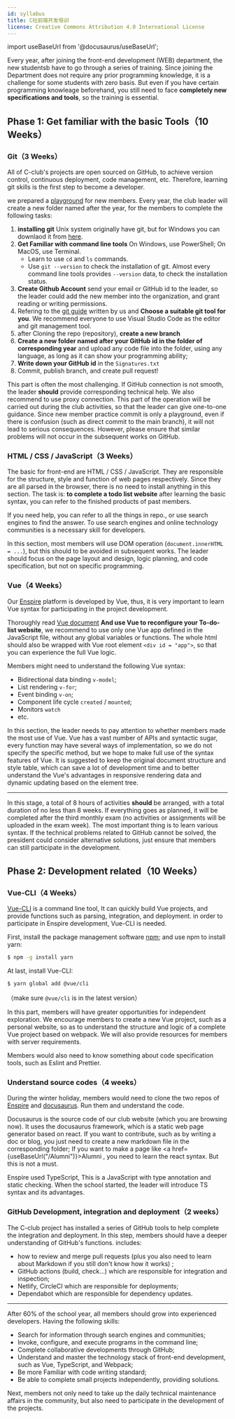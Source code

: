 ```yaml
---
id: syllabus
title: C社前端开发培训
license: Creative Commons Attribution 4.0 International License
---
```


import useBaseUrl from '@docusaurus/useBaseUrl';

Every year, after joining the front-end development (WEB) department, the new studentsb have to go through a series of training. Since joining the Department does not require any prior programming knowledge, it is a challenge for some students with zero basis. But even if you have certain programming knowleage beforehand, you still need to face **completely new specifications and tools**, so the training is essential.

## Phase 1: Get familiar with the basic Tools（10 Weeks）

### Git（3 Weeks）

All of C-club's projects are open sourced on GitHub, to achieve version control, continuous deployment, code management, etc. Therefore, learning git skills is the first step to become a developer.

we prepared a [playground](https://github.com/Computerization/New-member-practice-commit) for new members. Every year, the club leader will create a new folder named after the year, for the members to complete the following tasks:

1. **installing git** Unix system originally have git, but for Windows you can downlaod it from [here](https://git-scm.com/download/win).
2. **Get Familiar with command line tools** On Windows, use PowerShell; On MacOS, use Terminal.
   - Learn to use `cd` and `ls` commands.
   - Use `git --version` to check the installation of git. Almost every command line tools provides `--version` data, to check the installation status.
3. **Create Github Account** send your email or GitHub id to the leader, so the leader could add the new member into the organization, and grant reading or writing permissions.
4. Refering to the [git guide](https://github.com/Computerization/New-member-practice-commit/blob/master/README.md) written by us and **Choose a suitable git tool for you**. We recommend everyone to use Visual Studio Code as the editor and git management tool.
5. after Cloning the repo (repository), **create a new branch**
6. **Create a new folder named after your GitHub id in the folder of corresponding year** and upload any code file into the folder, using any language, as long as it can show your programming ability;
7. **Write down your GitHub id** in the `Signatures.txt`
8. Commit, publish branch, and create pull request!

This part is often the most challenging. If GitHub connection is not smooth, the leader **should** provide corresponding technical help. We also recommend to use proxy connection. This part of the operation will be carried out during the club activities, so that the leader can give one-to-one guidance. Since new member practice commit is only a playground, even if there is confusion (such as direct commit to the main branch), it will not lead to serious consequences. However, please ensure that similar problems will not occur in the subsequent works on GitHub.

### HTML / CSS / JavaScript（3 Weeks）

The basic for front-end are HTML / CSS / JavaScript. They are responsible for the structure, style and function of web pages respectively. Since they are all parsed in the browser, there is no need to install anything in this section. The task is: **to complete a todo list website** after learning the basic syntax, you can refer to the finished products of past members.

If you need help, you can refer to all the things in repo., or use search engines to find the answer. To use search engines and online technology communities is a necessary skill for developers.

In this section, most members will use DOM operation (`document.innerHTML = ...`), but this should to be avoided in subsequent works.
The leader should focus on the page layout and design, logic planning, and code specification, but not on specific programming.

### Vue（4 Weeks）

Our [Enspire](./enspire/what-is-enspire.md) platform is developed by Vue, thus, it is very important to learn Vue syntax for participating in the project development.

Thoroughly read [Vue document](https://vuejs.org/v2/guide/) **And use Vue to reconfigure your To-do-list website**, we recommend to use only one Vue app defined in the JavaScript file, without any global variables or functions. The whole html should also be wrapped with Vue root element `<div id = "app">`, so that you can experience the full Vue logic.

Members might need to understand the following Vue syntax:

- Bidirectional data binding `v-model`;
- List rendering `v-for`;
- Event binding `v-on`;
- Component life cycle `created` / `mounted`;
- Monitors `watch`
- etc.

In this section, the leader needs to pay attention to whether members made the most use of Vue. Vue has a vast number of APIs and syntactic sugar, every function may have several ways of implementation, so we do not specify the specific method, but we hope to make full use of the syntax features of Vue. It is suggested to keep the original document structure and style table, which can save a lot of development time and to better understand the Vue's advantages in responsive rendering data and dynamic updating based on the element tree.

---

In this stage, a total of 8 hours of activities **should** be arranged, with a total duration of no less than 8 weeks. If everything goes as planned, it will be completed after the third monthly exam (no activities or assignments will be uploaded in the exam week). The most important thing is to learn various syntax. If the technical problems related to GitHub cannot be solved, the president could consider alternative solutions, just ensure that members can still participate in the development.

## Phase 2: Development related（10 Weeks）

### Vue-CLI（4 Weeks）

[Vue-CLI](https://cli.vuejs.org/zh/guide/) is a command line tool, It can quickly build Vue projects, and provide functions such as parsing, integration, and deployment. in order to participate in Enspire development, Vue-CLI is needed.

First, install the package management software [npm](https://www.npmjs.com/get-npm); and use npm to install yarn:

```bash
$ npm -g install yarn
```

At last, install Vue-CLI:

```bash
$ yarn global add @vue/cli
```

（make sure `@vue/cli` is in the latest version）

In this part, members will have greater opportunities for independent exploration. We encourage members to create a new Vue project, such as a personal website, so as to understand the structure and logic of a complete Vue project based on webpack. We will also provide resources for members with server requirements.

Members would also need to know something about code specification tools, such as Eslint and Prettier.

### Understand source codes（4 weeks）

During the winter holiday, members would need to clone the two repos of [Enspire](https://github.com/Computerization/Enspire) and [docusaurus](https://github.com/Computerization/docusaurus). Run them and understand the code.

Docusaurus is the source code of our club website (which you are browsing now). It uses the docusaurus framework, which is a static web page generator based on react. If you want to contribute, such as by writing a doc or blog, you just need to create a new markdown file in the corresponding folder; If you want to make a page like <a href={useBaseUrl("/Alumni")}>Alumni</a> , you need to learn the react syntax. But this is not a must.

Enspire used TypeScript, This is a JavaScript with type annotation and static checking. When the school started, the leader will introduce TS syntax and its advantages.

### GitHub Development, integration and deployment（2 weeks）

The C-club project has installed a series of GitHub tools to help complete the integration and deployment. In this step, members should have a deeper understanding of GitHub's functions. includes:

- how to review and merge pull requests (plus you also need to learn about Markdown if you still don't know how it works) ;
- GitHub actions (build, check...) which are responsible for integration and inspection;
- Netlify, CircleCI which are responsible for deployments;
- Dependabot which are responsible for dependency updates.

---

After 60% of the school year, all members should grow into experienced developers. Having the following skills:

- Search for information through search engines and communities;
- Invoke, configure, and execute programs in the command line;
- Complete collaborative developments through GitHub;
- Understand and master the technology stack of front-end development, such as Vue, TypeScript, and Webpack;
- Be more Familiar with code writing standard;
- Be able to complete small projects independently, providing solutions.

Next, members not only need to take up the daily technical maintenance affairs in the community, but also need to participate in the development of the projects.
